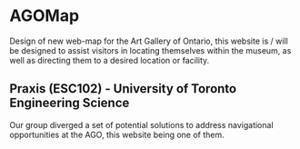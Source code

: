 # AGOMap
Design of new web-map for the Art Gallery of Ontario, this website is / will be designed to assist visitors in locating themselves within the museum, as well as directing them to a desired location or facility.

## Praxis (ESC102) - University of Toronto Engineering Science
Our group diverged a set of potential solutions to address navigational opportunities at the AGO, this website being one of them.
